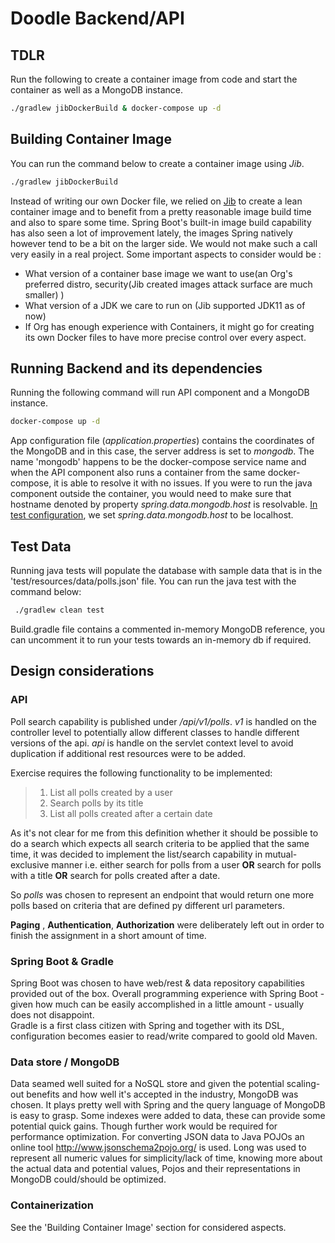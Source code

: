 # Doodle Backend/API


## TDLR
Run the following to create a container image from code and start the container as well as a MongoDB instance.

```bash
./gradlew jibDockerBuild & docker-compose up -d
```

## Building Container Image

You can run the command below to create a container image using *Jib*. 

```bash
./gradlew jibDockerBuild
```

Instead of writing our own Docker file, we relied on [Jib](https://github.com/GoogleContainerTools/jib) to create a lean container image and to benefit from a pretty reasonable image build time and also to spare some time.
Spring Boot's built-in image build capability has also seen a lot of improvement lately, the images Spring natively however tend to be a bit on the larger side. We would not make such a call very easily in a real project. Some important aspects to consider would be : 
- What version of a container base image we want to use(an Org's preferred distro, security(Jib created images attack surface are much smaller) )
- What version of a JDK we care to run on (Jib supported JDK11 as of now)
- If Org has enough experience with Containers, it might go for creating its own Docker files to have more precise control over every aspect. 

## Running Backend and its dependencies

Running the following command will run API component and a MongoDB instance. 
```bash
docker-compose up -d
```

App configuration file (*application.properties*) contains the coordinates of the MongoDB and in this case, the server address is set to *mongodb*. 
The name 'mongodb' happens to be the docker-compose service name and when the API component also runs a container from the same docker-compose, it is able to resolve it with no issues.
If you were to run the java component outside the container, 
you would need to make sure that hostname denoted by property *spring.data.mongodb.host* is resolvable. [In test configuration](test/resources/application.properties), we set  *spring.data.mongodb.host* to be localhost.

## Test Data

Running java tests will populate the database with sample data that is in the 'test/resources/data/polls.json' file. You can run the java test with the command below:

```bash
 ./gradlew clean test
```

Build.gradle file contains a commented in-memory MongoDB reference, you can uncomment it to run your tests towards an in-memory db if required.
 

   
## Design considerations

### API
Poll search capability is published under */api/v1/polls*. *v1* is handled on the controller level to potentially allow different 
classes to handle different versions of the api. *api* is handle on the servlet context level to avoid duplication if additional rest resources were to be added.

Exercise requires the following functionality to be implemented:
>
>1. List all polls created by a user
>2. Search polls by its title
>3. List all polls created after a certain date

As it's not clear for me from this definition whether it should be possible to do a search which expects all search criteria to be applied that the same time, 
it was decided to implement the list/search capability in mutual-exclusive manner i.e. either search for polls from a user **OR** search for polls with a title **OR** search for polls created after a date.

So *polls* was chosen to represent an endpoint that would return one more polls based on criteria that are defined py different url parameters. 

**Paging** , **Authentication**, **Authorization** were deliberately left out in order to finish the assignment in a short amount of time.


### Spring Boot & Gradle
Spring Boot was chosen to have web/rest & data repository capabilities provided out of the box. Overall programming experience with Spring Boot - given how much can be easily accomplished in a little amount - usually does not disappoint.  
Gradle is a first class citizen with Spring and together with its DSL, configuration becomes easier to read/write compared to goold old Maven.

###  Data store / MongoDB
Data seamed well suited for a NoSQL store and given the potential scaling-out benefits and how well it's accepted in the industry, MongoDB was chosen. It plays pretty well with Spring and the query language of MongoDB is easy to grasp.
Some indexes were added to data, these can provide some potential quick gains. Though further work would be required for performance optimization.
For converting JSON data to Java POJOs an online tool http://www.jsonschema2pojo.org/ is used. Long was used to represent all numeric values for simplicity/lack of time, 
knowing more about the actual data and potential values, Pojos and their representations in MongoDB could/should be optimized.  

### Containerization

See the 'Building Container Image' section for considered aspects.
